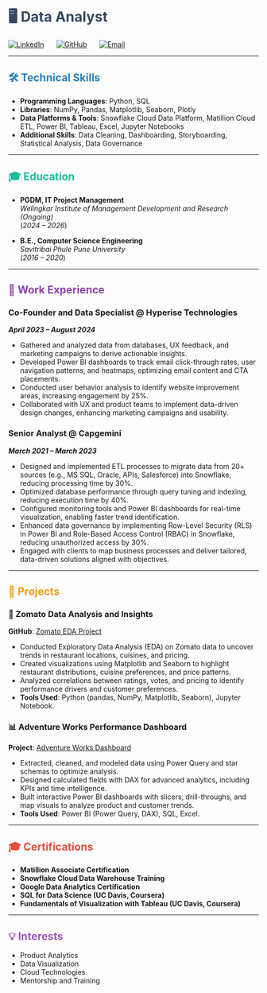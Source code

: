 # <span style="color:#34495e;">🖥️ Data Analyst</span>

<div style="display: flex; align-items: center; gap: 25px; margin-top: 10px;">
  <a href="https://www.linkedin.com/in/hemant95/" target="_blank">
    <img src="https://img.shields.io/badge/LinkedIn-hemant95-0e76a8?logo=linkedin&style=for-the-badge" alt="LinkedIn">
  </a>
  <a href="https://github.com/hemant102" target="_blank">
    <img src="https://img.shields.io/badge/GitHub-hemant102-171515?logo=github&style=for-the-badge" alt="GitHub">
  </a>
  <a href="mailto:hemantpatil102@gmail.com">
    <img src="https://img.shields.io/badge/Email-hemantpatil102@gmail.com-d14836?logo=gmail&style=for-the-badge" alt="Email">
  </a>
 
</div>

---

## <span style="color:#2980b9;">🛠 Technical Skills</span>
- **Programming Languages**: Python, SQL  
- **Libraries**: NumPy, Pandas, Matplotlib, Seaborn, Plotly  
- **Data Platforms & Tools**: Snowflake Cloud Data Platform, Matillion Cloud ETL, Power BI, Tableau, Excel, Jupyter Notebooks
- **Additional Skills**: Data Cleaning, Dashboarding, Storyboarding, Statistical Analysis, Data Governance  

---

## <span style="color:#1abc9c;">🎓 Education</span>
- **PGDM, IT Project Management**  
  _Welingkar Institute of Management Development and Research (Ongoing)_  
  (_2024 – 2026_)

- **B.E., Computer Science Engineering**  
  _Savitribai Phule Pune University_  
  (_2016 – 2020_)

---

## <span style="color:#8e44ad;">💼 Work Experience</span>

### Co-Founder and Data Specialist @ Hyperise Technologies  
**_April 2023 – August 2024_**  
- Gathered and analyzed data from databases, UX feedback, and marketing campaigns to derive actionable insights.  
- Developed Power BI dashboards to track email click-through rates, user navigation patterns, and heatmaps, optimizing email content and CTA placements.  
- Conducted user behavior analysis to identify website improvement areas, increasing engagement by 25%.  
- Collaborated with UX and product teams to implement data-driven design changes, enhancing marketing campaigns and usability.  

### Senior Analyst @ Capgemini  
**_March 2021 – March 2023_**  
- Designed and implemented ETL processes to migrate data from 20+ sources (e.g., MS SQL, Oracle, APIs, Salesforce) into Snowflake, reducing processing time by 30%.  
- Optimized database performance through query tuning and indexing, reducing execution time by 40%.  
- Configured monitoring tools and Power BI dashboards for real-time visualization, enabling faster trend identification.  
- Enhanced data governance by implementing Row-Level Security (RLS) in Power BI and Role-Based Access Control (RBAC) in Snowflake, reducing unauthorized access by 30%.  
- Engaged with clients to map business processes and deliver tailored, data-driven solutions aligned with objectives.  

---

## <span style="color:#f39c12;">📂 Projects</span>

### 🍴 Zomato Data Analysis and Insights  
**GitHub**: [Zomato EDA Project](https://github.com/hemant102/Zomato_eda_project)  
- Conducted Exploratory Data Analysis (EDA) on Zomato data to uncover trends in restaurant locations, cuisines, and pricing.  
- Created visualizations using Matplotlib and Seaborn to highlight restaurant distributions, cuisine preferences, and price patterns.  
- Analyzed correlations between ratings, votes, and pricing to identify performance drivers and customer preferences.  
- **Tools Used**: Python (pandas, NumPy, Matplotlib, Seaborn), Jupyter Notebook.  

### 📊 Adventure Works Performance Dashboard  
**Project**: [Adventure Works Dashboard](https://mavenanalytics.io/project/25289)  
- Extracted, cleaned, and modeled data using Power Query and star schemas to optimize analysis.  
- Designed calculated fields with DAX for advanced analytics, including KPIs and time intelligence.  
- Built interactive Power BI dashboards with slicers, drill-throughs, and map visuals to analyze product and customer trends.  
- **Tools Used**: Power BI (Power Query, DAX), SQL, Excel.  

---

## <span style="color:#e74c3c;">🎓 Certifications</span>
- **Matillion Associate Certification**  
- **Snowflake Cloud Data Warehouse Training**  
- **Google Data Analytics Certification**  
- **SQL for Data Science (UC Davis, Coursera)**  
- **Fundamentals of Visualization with Tableau (UC Davis, Coursera)**  

---

## <span style="color:#9b59b6;">💡 Interests</span>
- Product Analytics  
- Data Visualization  
- Cloud Technologies  
- Mentorship and Training  
